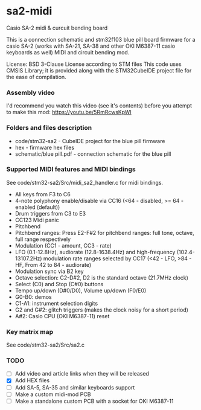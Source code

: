 # sa2-midi
Casio SA-2 midi &amp; curcuit bending board

This is a connection schematic and stm32f103 blue pill board firmware for a casio SA-2 (works with SA-21, SA-38 and other OKI M6387-11 casio keyboards as well) MIDI and circuit bending mod.

License: BSD 3-Clause License according to STM files
This code uses CMSIS Library; it is provided along with the STM32CubeIDE project file for the ease of compilation.

### Assembly video
I'd recommend you watch this video (see it's contents) before you attempt to make this mod:
https://youtu.be/5RmRcwsKpWI

### Folders and files description
- code/stm32-sa2 - CubeIDE project for the blue pill firmware
- hex - firmware hex files
- schematic/blue pill.pdf - connection schematic for the blue pill

### Supported MIDI features and MIDI bindings

See code/stm32-sa2/Src/midi_sa2_handler.c for midi bindings.

- All keys from F3 to C6
- 4-note polyphony enable/disable via CC16 (<64 - disabled, >= 64 - enabled (default))
- Drum triggers from C3 to E3
- CC123 Midi panic
- Pitchbend
- Pitchbend ranges: Press E2-F#2 for pitchbend ranges: full tone, octave, full range respectively
- Modulation (CC1 - amount, CC3 - rate)
- LFO (0.1-12.8Hz), audiorate (12.8-1638.4Hz) and high-frequency (102.4-13107.2Hz) modulation rate ranges selected by CC17 (<42 - LFO, >84 - HF, From 42 to 84 - audiorate)
- Modulation sync via B2 key
- Octave selection: C2-D#2, D2 is the standard octave (21.7MHz clock)
- Select (C0) and Stop (C#0) buttons
- Tempo up/down (D#0/D0), Volume up/down (F0/E0)
- G0-B0: demos
- C1-A1: instrument selection digits
- G2 and G#2: glitch triggers (makes the clock noisy for a short period)
- A#2: Casio CPU (OKI M6387-11) reset

### Key matrix map
See code/stm32-sa2/Src/sa2.c

### TODO

- [ ] Add video and article links when they will be released
- [X] Add HEX files
- [ ] Add SA-5, SA-35 and similar keyboards support
- [ ] Make a custom midi-mod PCB
- [ ] Make a standalone custom PCB with a socket for OKI M6387-11
